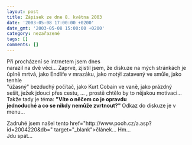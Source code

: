 ```yaml
---
layout: post
title: Zápisek ze dne 8. května 2003
date: '2003-05-08 17:00:00 +0200'
date_gmt: '2003-05-08 15:00:00 +0200'
category: nezařazené
tags: []
comments: []
---
```

<p>Při procházení se intrnetem jsem dnes<br />
narazil na dvě věci... Zaprvé, zjistil jsem, že diskuze na mých stránkách je<br />
úplně mrtvá, jako Endlife v mrazáku, jako motýl zatavený ve smůle, jako tenhle<br />
&quot;úžasný&quot; bezduchý počítač, jako Kurt Cobain ve vaně, jako prázdný<br />
sešit, ježek jdoucí přes cestu, ... , prostě chtělo by to nějakou motivaci...<br />
Takže tady je téma: <span style="font-weight:bold">&quot;Víte o něčem co je opravdu<br />
jednoduché a co se nikdy nemůže zvrtnout?&quot; </span>Odkaz do diskuze je v<br />
menu...</p>
<p>Zadruhé jsem našel tento <a<br />
href="http://www.pooh.cz/a.asp?id=2004220&amp;db=" target="_blank">článek</a>... Hm...<br />
Jdu spát...</p>
